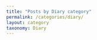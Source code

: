 ```yaml
---
title: "Posts by Diary category"
permalink: /categories/diary/
layout: category
taxonomy: Diary
---
```

